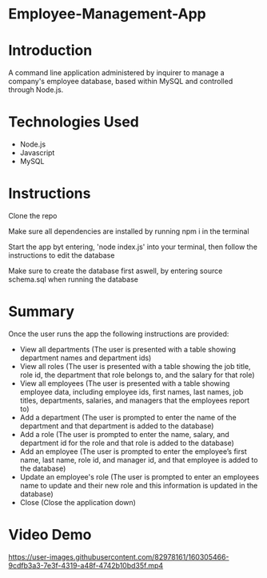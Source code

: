 # Employee-Management-App

# Introduction

A command line application administered by inquirer to manage a company's employee database, based within MySQL and controlled through Node.js.

# Technologies Used

- Node.js
- Javascript
- MySQL

# Instructions

Clone the repo

Make sure all dependencies are installed by running npm i in the terminal

Start the app byt entering, 'node index.js' into your terminal, then follow the instructions to edit the database

Make sure to create the database first aswell, by entering source schema.sql when running the database

# Summary

Once the user runs the app the following instructions are provided:

- View all departments (The user is presented with a table showing department names and department ids)
- View all roles (The user is presented with a table showing the job title, role id, the department that role belongs to, and the salary for that role)
- View all employees (The user is presented with a table showing employee data, including employee ids, first names, last names, job titles, departments, salaries, and managers that the employees report to)
- Add a department (The user is prompted to enter the name of the department and that department is added to the database)
- Add a role (The user is prompted to enter the name, salary, and department id for the role and that role is added to the database)
- Add an employee (The user is prompted to enter the employee’s first name, last name, role id, and manager id, and that employee is added to the database)
- Update an employee's role (The user is prompted to enter an employees name to update and their new role and this information is updated in the database)
- Close (Close the application down)

# Video Demo

https://user-images.githubusercontent.com/82978161/160305466-9cdfb3a3-7e3f-4319-a48f-4742b10bd35f.mp4


